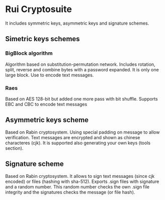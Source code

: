 # Rui Cryptosuite
It includes symmetric keys, asymmetric keys and signature schemes.

## Simetric keys schemes

### BigBlock algorithm
Algorithm based on substitution-permutation network. Includes rotation, split, reverse and combine bytes with a password expanded. It is only one large block. Use to encode text messages.

### Raes
Based on AES 128-bit but added one more pass with bit shuffle. Supports EBC and CBC to encode text messages

## Asymmetric keys scheme
Based on Rabin cryptosystem. Using special padding on message to allow verification. Text messages are encrypted and shown as chinese characteres (cjk). It is supported also generating your own keys (tools section).

## Signature scheme
Based on Rabin cryptosystem. It allows to sign text messages (since cjk encoded) or files (hashing with sha-512). Exports .sign files with signature and a random number. This random number checks the own .sign file integrity and the signatures checks the message (or file hash).
